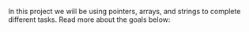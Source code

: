 In this project we will be using pointers, arrays, and strings to complete different tasks. Read more about the goals below:
